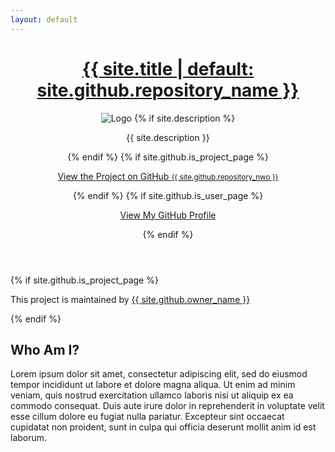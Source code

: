 ```yaml
---
layout: default
---
```


<div class="wrapper">
  <header>
    <h1><a href="{{ "/" | absolute_url }}">{{ site.title | default: site.github.repository_name }}</a></h1>
    <img src="{{site.logo | relative_url}}" alt="Logo" />
    {% if site.description %}
    <p>{{ site.description }}</p>
    {% endif %}
    {% if site.github.is_project_page %}
    <p class="view"><a href="{{ site.github.repository_url }}">View the Project on GitHub <small>{{ site.github.repository_nwo }}</small></a></p>
    {% endif %}
    {% if site.github.is_user_page %}
    <p class="view"><a href="{{ site.github.owner_url }}">View My GitHub Profile</a></p>
    {% endif %}
  </header>

  <footer>
    {% if site.github.is_project_page %}
    <p>This project is maintained by <a href="{{ site.github.owner_url }}">{{ site.github.owner_name }}</a></p>
    {% endif %}
  </footer>
</div>

## Who Am I?
Lorem ipsum dolor sit amet, consectetur adipiscing elit, sed do eiusmod tempor incididunt ut labore et dolore magna aliqua. Ut enim ad minim veniam, quis nostrud exercitation ullamco laboris nisi ut aliquip ex ea commodo consequat. Duis aute irure dolor in reprehenderit in voluptate velit esse cillum dolore eu fugiat nulla pariatur. Excepteur sint occaecat cupidatat non proident, sunt in culpa qui officia deserunt mollit anim id est laborum.

<!---
## Navigation
- [About Me](./about-me.html).
- [About My Mentor](./about-my-mentor.html).
- [About My Project](./about-my-project.html).
- [My Blog](./my-blog.html).
--->
